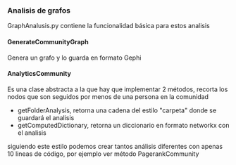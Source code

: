 ### Analisis de grafos
GraphAnalusis.py contiene la funcionalidad básica para estos analisis

#### GenerateCommunityGraph
Genera un grafo y lo guarda en formato Gephi

#### AnalyticsCommunity
Es una clase abstracta a la que hay que implementar 2 métodos, recorta los nodos que son seguidos por menos de una persona en la comunidad
* getFolderAnalysis, retorna una cadena del estilo "carpeta" donde se guardará el analisis
* getComputedDictionary, retorna un diccionario en formato networkx con el analisis

siguiendo este estilo podemos crear tantos análisis diferentes con apenas 10 lineas de código, por ejemplo ver método PagerankCommunity